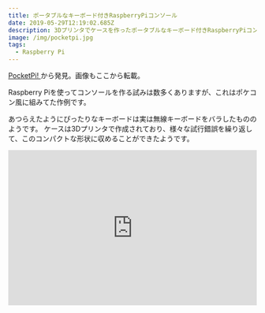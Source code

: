 ```yaml
---
title: ポータブルなキーボード付きRaspberryPiコンソール
date: 2019-05-29T12:19:02.685Z
description: 3Dプリンタでケースを作ったポータブルなキーボード付きRaspberryPiコンソールを紹介します。
image: /img/pocketpi.jpg
tags:
  - Raspberry Pi
---
```

[PocketPi!](https://assadollahi.de/pocketpi/)から発見。画像もここから転載。

Raspberry Piを使ってコンソールを作る試みは数多くありますが、これはポケコン風に組みてた作例です。

あつらえたようにぴったりなキーボードは実は無線キーボードをバラしたもののようです。
ケースは3Dプリンタで作成されており、様々な試行錯誤を繰り返して、このコンパクトな形状に収めることができたようです。

<iframe width="100%" height="315" src="https://www.youtube.com/embed/m_1vvDeix4k" frameborder="0" allow="accelerometer; autoplay; encrypted-media; gyroscope; picture-in-picture" allowfullscreen></iframe>
